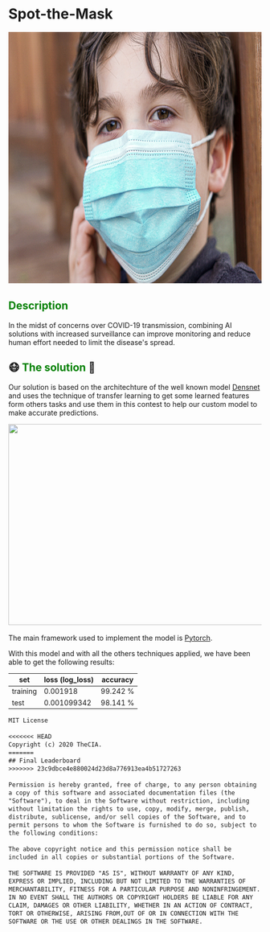 # Spot-the-Mask

<div align="center">
    <img src = "https://github.com/Berry-of-Tech/Spot-the-Mask/blob/main/spot%20the%20mask%20(2).jpg" 
     height = "500"
     width = "1000">
</div>

## <span style='color:green'> Description </span>


In the midst of concerns over COVID-19 transmission, combining AI solutions with increased surveillance can improve monitoring and reduce human effort needed to limit the disease's spread.
 

##  😷<span style='color:green'> The solution </span> 🧠
Our solution is based on the architechture of the well known model <a href="https://pytorch.org/hub/pytorch_vision_densenet/">Densnet</a> and uses the technique of transfer learning to get some learned features form others tasks and use them in this contest to help our custom model to make accurate predictions.

<div align="center">
    <img src = "https://pytorch.org/assets/images/densenet1.png" 
        height = "400"
        width = "800">
</div>

The main framework used to implement the model is <a href="https://pytorch.org/get-started/locally/">Pytorch</a>.

With this model and with all the others techniques applied, we have been able to get the following results:

<div align='center'>

|set        | loss (log_loss)      | accuracy  |
|-----------|----------------------|-----------|
|training   |0.001918              | 99.242  % |
|test       |0.001099342           | 98.141 %  |

</div>

```
MIT License

<<<<<<< HEAD
Copyright (c) 2020 TheCIA.
=======
## Final Leaderboard
>>>>>>> 23c9dbce4e880024d23d8a776913ea4b51727263

Permission is hereby granted, free of charge, to any person obtaining a copy of this software and associated documentation files (the "Software"), to deal in the Software without restriction, including without limitation the rights to use, copy, modify, merge, publish, distribute, sublicense, and/or sell copies of the Software, and to permit persons to whom the Software is furnished to do so, subject to the following conditions:

The above copyright notice and this permission notice shall be included in all copies or substantial portions of the Software.

THE SOFTWARE IS PROVIDED "AS IS", WITHOUT WARRANTY OF ANY KIND, EXPRESS OR IMPLIED, INCLUDING BUT NOT LIMITED TO THE WARRANTIES OF MERCHANTABILITY, FITNESS FOR A PARTICULAR PURPOSE AND NONINFRINGEMENT. IN NO EVENT SHALL THE AUTHORS OR COPYRIGHT HOLDERS BE LIABLE FOR ANY CLAIM, DAMAGES OR OTHER LIABILITY, WHETHER IN AN ACTION OF CONTRACT, TORT OR OTHERWISE, ARISING FROM,OUT OF OR IN CONNECTION WITH THE SOFTWARE OR THE USE OR OTHER DEALINGS IN THE SOFTWARE.
```

